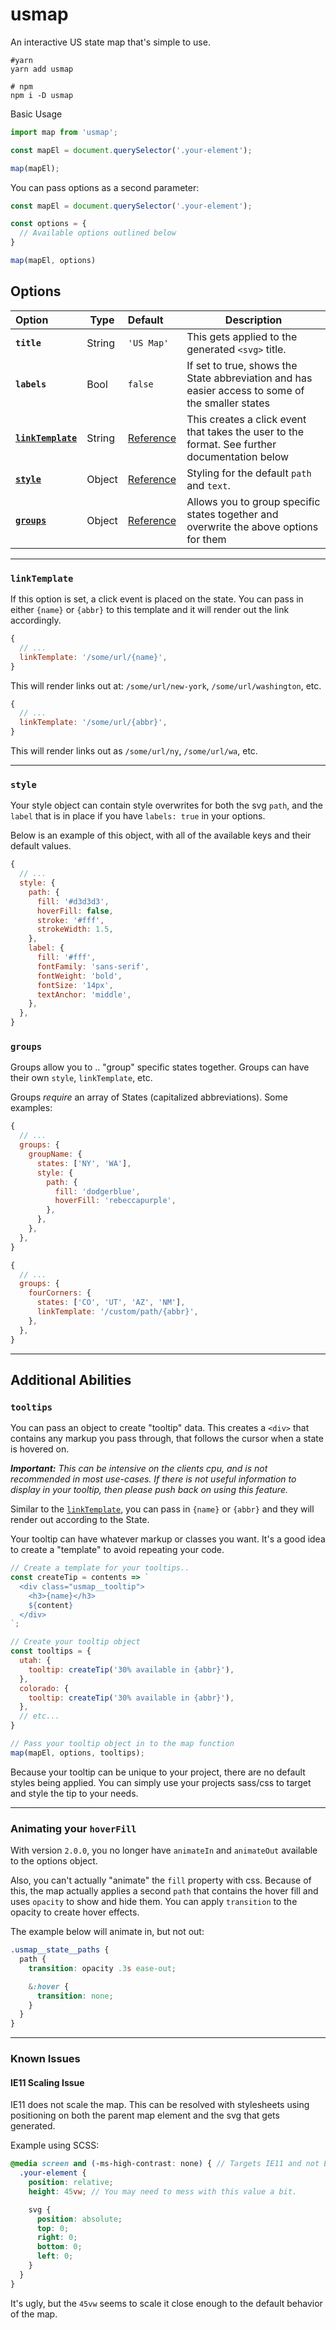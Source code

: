 # usmap

An interactive US state map that's simple to use.

```shell
#yarn
yarn add usmap

# npm
npm i -D usmap
```

Basic Usage

```javascript
import map from 'usmap';

const mapEl = document.querySelector('.your-element');

map(mapEl);
```

You can pass options as a second parameter:

```javascript
const mapEl = document.querySelector('.your-element');

const options = {
  // Available options outlined below
}

map(mapEl, options)
```

## Options

| **Option** | **Type** | **Default**&nbsp;&nbsp;&nbsp;&nbsp;&nbsp; | **Description** |
|:-----------|----------|-------------------|-----------------|
| **`title`** | String | `'US Map'` | This gets applied to the generated `<svg>` title. |
| **`labels`** | Bool | `false` | If set to true, shows the State abbreviation and has easier access to some of the smaller states |
| **[`linkTemplate`](#linkTemplate)** | String | [Reference](#linkTemplate) | This creates a click event that takes the user to the format. See further documentation below |
| **[`style`](#style)** | Object | [Reference](#style) | Styling for the default `path` and `text`. |
| **[`groups`](#groups)** | Object | [Reference](#groups) | Allows you to group specific states together and overwrite the above options for them |

---

### `linkTemplate`

If this option is set, a click event is placed on the state. You can pass in either `{name}` or `{abbr}` to this template and it will render out the link accordingly.

```javascript
{
  // ...
  linkTemplate: '/some/url/{name}',
}
```

This will render links out at: `/some/url/new-york`, `/some/url/washington`, etc.

```javascript
{
  // ...
  linkTemplate: '/some/url/{abbr}',
}
```

This will render links out as `/some/url/ny`, `/some/url/wa`, etc.

---

### `style`

Your style object can contain style overwrites for both the svg `path`, and the `label` that is in place if you have `labels: true` in your options.

Below is an example of this object, with all of the available keys and their default values.

```javascript
{
  // ...
  style: {
    path: {
      fill: '#d3d3d3',
      hoverFill: false,
      stroke: '#fff',
      strokeWidth: 1.5,
    },
    label: {
      fill: '#fff',
      fontFamily: 'sans-serif',
      fontWeight: 'bold',
      fontSize: '14px',
      textAnchor: 'middle',
    },
  },
}
```

### `groups`

Groups allow you to .. "group" specific states together. Groups can have their own `style`, `linkTemplate`, etc.

Groups _require_ an array of States (capitalized abbreviations). Some examples:

```javascript
{
  // ...
  groups: {
    groupName: {
      states: ['NY', 'WA'],
      style: {
        path: {
          fill: 'dodgerblue',
          hoverFill: 'rebeccapurple',
        },
      },
    },
  },
}
```

```javascript
{
  // ...
  groups: {
    fourCorners: {
      states: ['CO', 'UT', 'AZ', 'NM'],
      linkTemplate: '/custom/path/{abbr}',
    },
  },
}
```

---

## Additional Abilities

### `tooltips`

You can pass an object to create "tooltip" data. This creates a `<div>` that contains any markup you pass through, that follows the cursor when a state is hovered on.

_**Important:** This can be intensive on the clients cpu, and is not recommended in most use-cases. If there is not useful information to display in your tooltip, then please push back on using this feature._

Similar to the [`linkTemplate`](#linkTemplate), you can pass in `{name}` or `{abbr}` and they will render out according to the State.

Your tooltip can have whatever markup or classes you want. It's a good idea to create a "template" to avoid repeating your code.

```javascript
// Create a template for your tooltips..
const createTip = contents => `
  <div class="usmap__tooltip">
    <h3>{name}</h3>
    ${content}
  </div>
`;

// Create your tooltip object
const tooltips = {
  utah: {
    tooltip: createTip('30% available in {abbr}'),
  },
  colorado: {
    tooltip: createTip('30% available in {abbr}'),
  },
  // etc...
}

// Pass your tooltip object in to the map function
map(mapEl, options, tooltips);
```

Because your tooltip can be unique to your project, there are no default styles being applied. You can simply use your projects sass/css to target and style the tip to your needs.

---

### Animating your `hoverFill`

With version `2.0.0`, you no longer have `animateIn` and `animateOut` available to the options object.

Also, you can't actually "animate" the `fill` property with css. Because of this, the map actually applies a second `path` that contains the hover fill and uses `opacity` to show and hide them. You can apply `transition` to the opacity to create hover effects.

The example below will animate in, but not out:

```scss
.usmap__state__paths {
  path {
    transition: opacity .3s ease-out;

    &:hover {
      transition: none;
    }
  }
}
```
---

### Known Issues

#### IE11 Scaling Issue

IE11 does not scale the map. This can be resolved with stylesheets using positioning on both the parent map element and the svg that gets generated.

Example using SCSS:

```scss
@media screen and (-ms-high-contrast: none) { // Targets IE11 and not Edge
  .your-element {
    position: relative;
    height: 45vw; // You may need to mess with this value a bit.

    svg {
      position: absolute;
      top: 0;
      right: 0;
      bottom: 0;
      left: 0;
    }
  }  
}
```

It's ugly, but the `45vw` seems to scale it close enough to the default behavior of the map.
